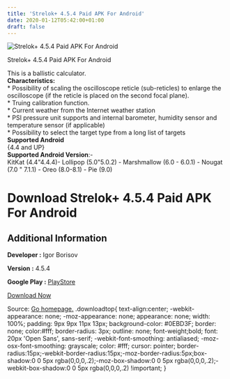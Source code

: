 ```yaml
---
title: 'Strelok+ 4.5.4 Paid APK For Android'
date: 2020-01-12T05:42:00+01:00
draft: false
---
```


![Strelok+ 4.5.4 Paid APK For Android](https://i0.wp.com/apkhome.net/wp-content/uploads/2020/01/Strelok-4.5.4-Paid.png "Strelok+ 4.5.4 Paid APK For Android")

  

Strelok+ 4.5.4 Paid APK For Android

This is a ballistic calculator.  
**Characteristics:**  
\* Possibility of scaling the oscilloscope reticle (sub-reticles) to enlarge the oscilloscope (if the reticle is placed on the second focal plane).  
\* Truing calibration function.  
\* Current weather from the Internet weather station  
\* PSI pressure unit supports and internal barometer, humidity sensor and temperature sensor (if applicable)  
\* Possibility to select the target type from a long list of targets  
**Supported Android**  
{4.4 and UP}  
**Supported Android Version**:-  
KitKat (4.4"4.4.4)- Lollipop (5.0"5.0.2) - Marshmallow (6.0 - 6.0.1) - Nougat (7.0 " 7.1.1) - Oreo (8.0-8.1) - Pie (9.0)

Download Strelok+ 4.5.4 Paid APK For Android
============================================

Additional Information
----------------------

**Developer :** Igor Borisov

**Version :** 4.5.4

**Google Play :** [PlayStore](https://play.google.com/store/apps/details?id=com.borisov.strelokplus)

  

[Download Now](https://store4app.co/post/strelok-4-5-4-paid-apk-for-android_1578727710)

  
Source: [Go homepage.](https://store4app.co/post/strelok-4-5-4-paid-apk-for-android_1578727710) .downloadtop{ text-align:center; -webkit-appearance: none; -moz-appearance: none; appearance: none; width: 100%; padding: 9px 9px 11px 13px; background-color: #0EBD3F; border: none; color:#fff; border-radius: 3px; outline: none; font-weight;bold; font: 20px 'Open Sans', sans-serif; -webkit-font-smoothing: antialiased; -moz-osx-font-smoothing: grayscale; color: #fff; cursor: pointer; border-radius:15px;-webkit-border-radius:15px;-moz-border-radius:5px;box-shadow:0 0 5px rgba(0,0,0,.2);-moz-box-shadow:0 0 5px rgba(0,0,0,.2);-webkit-box-shadow:0 0 5px rgba(0,0,0,.2) !important; }